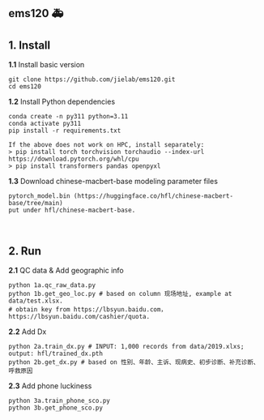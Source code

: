 
## ems120 🚑


## 1. Install

<b>1.1</b> Install basic version
```  
git clone https://github.com/jielab/ems120.git
cd ems120
``` 

<b>1.2</b> Install Python dependencies
``` 
conda create -n py311 python=3.11
conda activate py311
pip install -r requirements.txt

If the above does not work on HPC, install separately:
> pip install torch torchvision torchaudio --index-url https://download.pytorch.org/whl/cpu
> pip install transformers pandas openpyxl
``` 

<b>1.3</b> Download chinese-macbert-base modeling parameter files
```  
pytorch_model.bin (https://huggingface.co/hfl/chinese-macbert-base/tree/main)
put under hfl/chinese-macbert-base.
```  
<br>


## 2. Run

<b>2.1</b> QC data & Add geographic info
```
python 1a.qc_raw_data.py
python 1b.get_geo_loc.py # based on column 现场地址, example at data/test.xlsx. 
# obtain key from https://lbsyun.baidu.com，https://lbsyun.baidu.com/cashier/quota.
```

<b>2.2</b> Add Dx
```
python 2a.train_dx.py # INPUT: 1,000 records from data/2019.xlxs; output: hfl/trained_dx.pth
python 2b.get_dx.py # based on 性别、年龄、主诉、现病史、初步诊断、补充诊断、呼救原因
```

<b>2.3</b> Add phone luckiness
```
python 3a.train_phone_sco.py
python 3b.get_phone_sco.py
```




